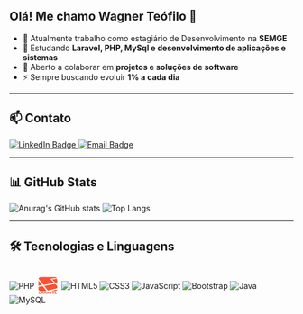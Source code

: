 ## Olá! Me chamo Wagner Teófilo 👋

- 🔭 Atualmente trabalho como estagiário de Desenvolvimento na **SEMGE**
- 🌱 Estudando **Laravel, PHP, MySql e desenvolvimento de aplicações e sistemas**
- 💬 Aberto a colaborar em **projetos e soluções de software**
- ⚡ Sempre buscando evoluir **1% a cada dia**

---

## 📫 Contato

<a href="https://www.linkedin.com/in/wagner-te%C3%B3filo-43959b2a2/" target="_blank">
  <img src="https://img.shields.io/badge/-LinkedIn-%230077B5?style=for-the-badge&logo=linkedin&logoColor=white" alt="LinkedIn Badge">
</a>
<a href="mailto:wagnerteofilo.dev@outlook.com" target="_blank">
  <img src="https://img.shields.io/badge/-Email-%23D14836?style=for-the-badge&logo=gmail&logoColor=white" alt="Email Badge">
</a>


---

## 📊 GitHub Stats

![Anurag's GitHub stats](https://github-readme-stats.vercel.app/api?username=WagnerT7&show_icons=true&theme=dark)
![Top Langs](https://github-readme-stats.vercel.app/api/top-langs/?username=WagnerT7&layout=compact&theme=dark)

---

## 🛠 Tecnologias e Linguagens

<div style="display: inline_block"><br>
  <img align="center" alt="PHP" height="30" width="40" src="https://cdn.jsdelivr.net/gh/devicons/devicon/icons/php/php-original.svg">
  <img align="center" alt="Laravel" height="30" width="40" src="https://raw.githubusercontent.com/devicons/devicon/master/icons/laravel/laravel-plain-wordmark.svg">
  <img align="center" alt="HTML5" height="30" width="40" src="https://cdn.jsdelivr.net/gh/devicons/devicon/icons/html5/html5-original.svg">
  <img align="center" alt="CSS3" height="30" width="40" src="https://cdn.jsdelivr.net/gh/devicons/devicon/icons/css3/css3-original.svg">
  <img align="center" alt="JavaScript" height="30" width="40" src="https://cdn.jsdelivr.net/gh/devicons/devicon/icons/javascript/javascript-original.svg">
  <img align="center" alt="Bootstrap" height="30" width="40" src="https://cdn.jsdelivr.net/gh/devicons/devicon/icons/bootstrap/bootstrap-plain.svg">
  <img align="center" alt="Java" height="30" width="40" src="https://cdn.jsdelivr.net/gh/devicons/devicon/icons/java/java-original.svg">
  <img align="center" alt="MySQL" height="30" width="40" src="https://cdn.jsdelivr.net/gh/devicons/devicon/icons/mysql/mysql-original.svg">
</div>
